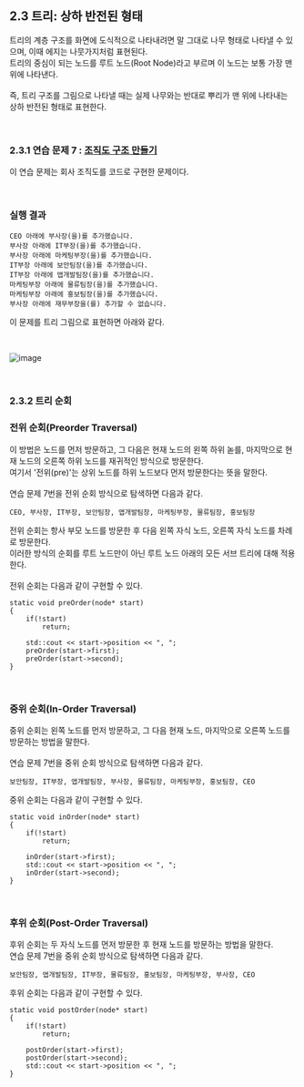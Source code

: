 ## 2.3 트리: 상하 반전된 형태
트리의 계층 구조를 화면에 도식적으로 나타내려면 말 그대로 나무 형태로 나타낼 수 있으며, 이때 에지는 나뭇가지처럼 표현된다.
<br>
트리의 중심이 되는 노드를 루트 노드(Root Node)라고 부르며 이 노드는 보통 가장 맨 위에 나타낸다.
<br>
<br>
즉, 트리 구조를 그림으로 나타낼 때는 실제 나무와는 반대로 뿌리가 맨 위에 나타내는 상하 반전된 형태로 표현한다.

<br>

### 2.3.1 연습 문제 7 : [조직도 구조 만들기](https://github.com/JeHeeYu/Book-Reviews/blob/main/Algorithm/%EC%BD%94%EB%94%A9%20%ED%85%8C%EC%8A%A4%ED%8A%B8%EB%A5%BC%20%EC%9C%84%ED%95%9C%20%EC%9E%90%EB%A3%8C%20%EA%B5%AC%EC%A1%B0%EC%99%80%20%EC%95%8C%EA%B3%A0%EB%A6%AC%EC%A6%98%20with%20C%2B%2B/2%EC%9E%A5%20%ED%8A%B8%EB%A6%AC%2C%20%ED%9E%99%2C%20%EA%B7%B8%EB%9E%98%ED%94%84/2.3%20%ED%8A%B8%EB%A6%AC%3A%20%EC%83%81%ED%95%98%20%EB%B0%98%EC%A0%84%EB%90%9C%20%ED%98%95%ED%83%9C/tree_structure.cpp)
이 연습 문제는 회사 조직도를 코드로 구현한 문제이다.

<br>

### 실행 결과

```
CEO 아래에 부사장(을)를 추가했습니다.
부사장 아래에 IT부장(을)를 추가했습니다.
부사장 아래에 마케팅부장(을)를 추가했습니다.
IT부장 아래에 보안팀장(을)를 추가했습니다.
IT부장 아래에 앱개발팀장(을)를 추가했습니다.
마케팅부장 아래에 물류팀장(을)를 추가했습니다.
마케팅부장 아래에 홍보팀장(을)를 추가했습니다.
부사장 아래에 재무부장을(를) 추가할 수 없습니다.
```

이 문제를 트리 그림으로 표현하면 아래와 같다.

<br>

![image](https://github.com/JeHeeYu/Book-Reviews/assets/87363461/7ca739ed-4af5-4fc6-b2b5-da4539feff31)

<br>

### 2.3.2 트리 순회

### 전위 순회(Preorder Traversal)
이 방법은 노드를 먼저 방문하고, 그 다음은 현재 노드의 왼쪽 하위 녿를, 마지막으로 현재 노드의 오른쪽 하위 노드를 재귀적인 방식으로 방문한다.
<br>
여기서 '전위(pre)'는 상위 노드를 하위 노드보다 먼저 방문한다는 뜻을 말한다.
<br>
<br>
연습 문제 7번을 전위 순회 방식으로 탐색하면 다음과 같다.
```
CEO, 부사장, IT부장, 보안팀장, 앱개발팀장, 마케팅부장, 물류팀장, 홍보팀장
```
전위 순회는 항사 부모 노드를 방문한 후 다음 왼쪽 자식 노드, 오른쪽 자식 노드를 차례로 방문한다.
<br>
이러한 방식의 순회를 루트 노드만이 아닌 루트 노드 아래의 모든 서브 트리에 대해 적용한다.
<br>
<br>
전위 순회는 다음과 같이 구현할 수 있다.
```
static void preOrder(node* start)
{
    if(!start)
        return;

    std::cout << start->position << ", ";
    preOrder(start->first);
    preOrder(start->second);
}
```

<br>

### 중위 순회(In-Order Traversal)
중위 순회는 왼쪽 노드를 먼저 방문하고, 그 다음 현재 노드, 마지막으로 오른쪽 노드를 방문하는 방법을 말한다.
<br>
<br>
연습 문제 7번을 중위 순회 방식으로 탐색하면 다음과 같다.
```
보안팀장, IT부장, 앱개발팀장, 부사장, 물류팀장, 마케팅부장, 홍보팀장, CEO
```
중위 순회는 다음과 같이 구현할 수 있다.
```
static void inOrder(node* start)
{
    if(!start)
        return;

    inOrder(start->first);
    std::cout << start->position << ", ";
    inOrder(start->second);
}
```

<br>

### 후위 순회(Post-Order Traversal)
후위 순회는 두 자식 노드를 먼저 방문한 후 현재 노드를 방문하는 방법을 말한다.
<br>
연습 문제 7번을 중위 순회 방식으로 탐색하면 다음과 같다.
```
보안팀장, 앱개발팀장, IT부장, 물류팀장, 홍보팀장, 마케팅부장, 부사장, CEO
```
후위 순회는 다음과 같이 구현할 수 있다.
```
static void postOrder(node* start)
{
    if(!start)
        return;

    postOrder(start->first);
    postOrder(start->second);
    std::cout << start->position << ", ";
}
```
